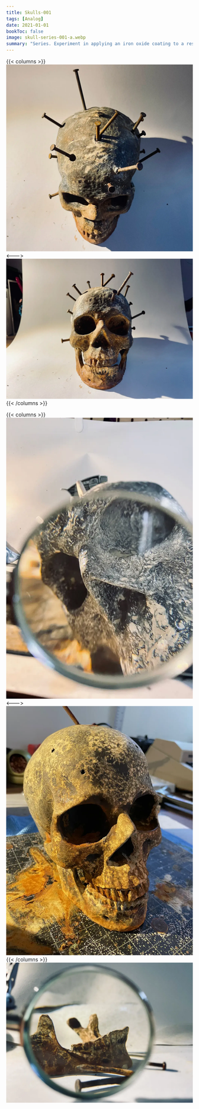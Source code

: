 ```yaml
---
title: Skulls-001
tags: [Analog]
date: 2021-01-01
bookToc: false
image: skull-series-001-a.webp
summary: "Series. Experiment in applying an iron oxide coating to a resin skull, then letting it rust. I also rusted the nails in a solution of vinegar and hydrogen peroxide."
---
```


{{< columns >}}
![](skull-series-001-b.webp)
<--->
![](skull-series-001-c.webp)
{{< /columns >}}

{{< columns >}}
![](skull-series-001-d.webp)
<--->
![](skull-series-001-f.webp)
{{< /columns >}}
![](skull-series-001-e.webp)


